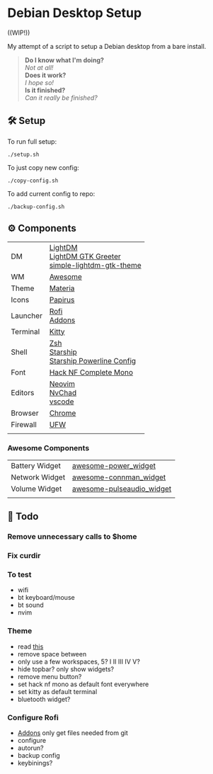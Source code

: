 # Debian Desktop Setup

((WIP!))

My attempt of a script to setup a Debian desktop from a bare install.

> **Do I know what I'm doing?**<br/>
> *Not at all!*<br/>
> **Does it work?**<br/>
> *I hope so!*<br/>
> **Is it finished?**<br/>
> *Can it really be finished?*<br/>

## 🛠️ Setup
To run full setup:
```
./setup.sh
```
To just copy new config:
```
./copy-config.sh
```
To add current config to repo:
```
./backup-config.sh
```

## ⚙️ Components
 |  |  |
 | --- | --- |
 | DM | [LightDM](https://github.com/canonical/lightdm) <br/> [LightDM GTK Greeter](https://github.com/Xubuntu/lightdm-gtk-greeter) <br/>[simple-lightdm-gtk-theme](https://github.com/freande/simple-lightdm-gtk-theme) |
 | WM | [Awesome](https://awesomewm.org/) |
 | Theme | [Materia](https://github.com/nana-4/materia-theme) |
 | Icons | [Papirus](https://github.com/PapirusDevelopmentTeam/papirus-icon-theme) |
 | Launcher | [Rofi](https://github.com/davatorium/rofi) <br/> [Addons](https://github.com/adi1090x/rofi) |
 | Terminal | [Kitty](https://github.com/kovidgoyal/kitty) |
 | Shell | [Zsh](https://www.zsh.org/) <br/> [Starship](https://starship.rs/) <br/> [Starship Powerline Config](https://github.com/freande/starship-powerline-config) |
 | Font | [Hack NF Complete Mono](https://github.com/ryanoasis/nerd-fonts.git) |
 | Editors | [Neovim](https://neovim.io/) <br/> [NvChad](https://github.com/NvChad/NvChad) <br/> [vscode](https://code.visualstudio.com/) |
 | Browser | [Chrome](https://www.google.com/chrome/) |
 | Firewall | [UFW](https://manpages.ubuntu.com/manpages/bionic/en/man8/ufw.8.html) |
 |  |  |

### Awesome Components
|  |  |
 |---|---|
 | Battery Widget | [awesome-power_widget](https://github.com/stefano-m/awesome-power_widget) |
 | Network Widget | [awesome-connman_widget](https://github.com/stefano-m/awesome-connman_widget) |
 | Volume Widget | [awesome-pulseaudio_widget](https://github.com/stefano-m/awesome-pulseaudio_widget) |
 |  |  |
 
## 📝 Todo
### Remove unnecessary calls to $home
### Fix curdir
### To test
- wifi
- bt keyboard/mouse
- bt sound
- nvim
### Theme
- read [this](http://epsi-rns.github.io/desktop/2019/06/15/awesome-overview.html)
- remove space between
- only use a few workspaces, 5? I II III IV V?
- hide topbar? only show widgets?
- remove menu button?
- set hack nf mono as default font everywhere
- set kitty as default terminal
- bluetooth widget?
### Configure Rofi
- [Addons](https://github.com/adi1090x/rofi) only get files needed from git
- configure
- autorun?
- backup config
- keybinings?